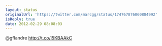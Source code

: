 ```yaml
---
layout: status
originalUrl: 'https://twitter.com/marcgg/status/174767876060884992'
isReply: true
date: 2012-02-29 08:08:03
---
```


@gflandre http://t.co/l5KBAAkC
